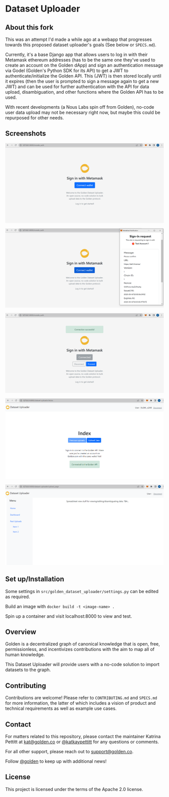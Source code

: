 # Dataset Uploader

## About this fork
This was an attempt I'd made a while ago at a webapp that progresses towards this proposed dataset uploader's goals (See below or `SPECS.md`). 

Currently, it's a base Django app that allows users to log in with their Metamask ethereum addresses (has to be the same one they've used to create an account on the Golden dApp) and sign an authentication message via Godel (Golden's Python SDK for its API) to get a JWT to authenticate/initialize the Golden API. This (JWT) is then stored locally until it expires (then the user is prompted to sign a message again to get a new JWT) and can be used for further authentication with the API for data upload, disambiguation, and other functions where the Golden API has to be used. 

With recent developments (a Nous Labs spin off from Golden), no-code user data upload may not be necessary right now, but maybe this could be repurposed for other needs. 

## Screenshots 

![Screenshot1](./images/screen1.png)

![Screenshot2](./images/Screen2.png)

![Screenshot3](./images/Screen3.png)

![Screenshot4](./images/Screen4.png)

![Screenshot5](./images/Screen5.png)

## Set up/Installation

Some settings in `src/golden_dataset_uploader/settings.py` can be edited as required. 

Build an image with `docker build -t <image-name> .` 

Spin up a container and visit localhost:8000 to view and test. 

## Overview
Golden is a decentralized graph of canonical knowledge that is open, free, permissionless, and incentivizes contributions with the aim to map all of human knowledge. 

This Dataset Uploader will provide users with a no-code solution to import datasets to the graph.

## Contributing
Contributions are welcome! Please refer to `CONTRIBUTING.md` and `SPECS.md` for more information, the latter of which includes a vision of product and technical requirements as well as example use cases.   

## Contact
For matters related to this repository, please contact the maintainer Katrina Pettitt at kat@golden.co or [@katkaypettitt](https://twitter.com/katkaypettitt) for any questions or comments. 

For all other support, please reach out to support@golden.co.

Follow [@golden](https://twitter.com/Golden) to keep up with additional news!

## License
This project is licensed under the terms of the Apache 2.0 license. 
